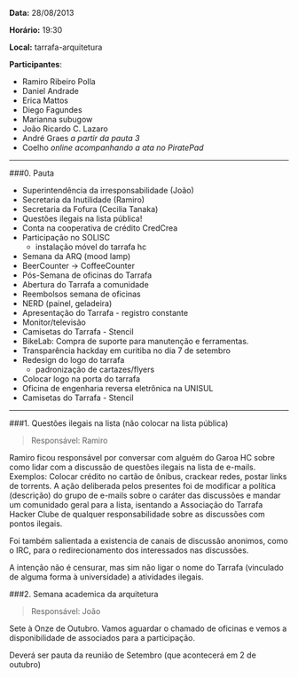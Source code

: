 __Data:__ 28/08/2013

__Horário:__ 19:30

__Local:__ tarrafa-arquitetura

__Participantes__:

- Ramiro Ribeiro Polla
- Daniel Andrade
- Erica Mattos
- Diego Fagundes
- Marianna subugow
- João Ricardo C. Lazaro
- André Graes _a partir da pauta 3_
- Coelho _online acompanhando a ata no PiratePad_


***

###0. Pauta
- Superintendência da irresponsabilidade (João)
- Secretaria da Inutilidade (Ramiro)
- Secretaria da Fofura (Cecilia Tanaka)
- Questões ilegais na lista pública!
- Conta na cooperativa de crédito CredCrea
- Participação no SOLISC
    - instalação móvel do tarrafa hc
- Semana da ARQ (mood lamp)
- BeerCounter -> CoffeeCounter
- Pós-Semana de oficinas do Tarrafa
- Abertura do Tarrafa a comunidade
- Reembolsos semana de oficinas
- NERD (painel, geladeira)
- Apresentação do Tarrafa - registro constante
- Monitor/televisão
- Camisetas do Tarrafa - Stencil
- BikeLab: Compra de suporte para manutenção e ferramentas.
- Transparência hackday em curitiba no dia 7 de setembro
- Redesign do logo do tarrafa
    - padronização de cartazes/flyers
- Colocar logo na porta do tarrafa
- Oficina de engenharia reversa eletrônica na UNISUL
- Camisetas do Tarrafa - Stencil

***

###1. Questões ilegais na lista (não colocar na lista pública)

> Responsável: Ramiro

Ramiro ficou responsável por conversar com alguém do Garoa HC sobre como lidar com a discussão de questões ilegais na lista de e-mails. Exemplos: Colocar crédito no cartão de ônibus, crackear redes, postar links de torrents. A ação deliberada pelos presentes foi de modificar a política (descrição) do grupo de e-mails sobre o caráter das discussões e mandar um comunidado geral para a lista, isentando a Associação do Tarrafa Hacker Clube de qualquer responsabilidade sobre as discussões com pontos ilegais.

Foi também salientada a existencia de canais de discussão anonimos, como o IRC, para o redirecionamento dos interessados nas discussões.

A intenção não é censurar, mas sim não ligar o nome do Tarrafa (vinculado de alguma forma à universidade) a atividades ilegais.

###2. Semana academica da arquitetura

> Responsável: João

Sete à Onze de Outubro. Vamos aguardar o chamado de oficinas e vemos a disponibilidade de associados para a participação.

Deverá ser pauta da reunião de Setembro (que acontecerá em 2 de outubro)
